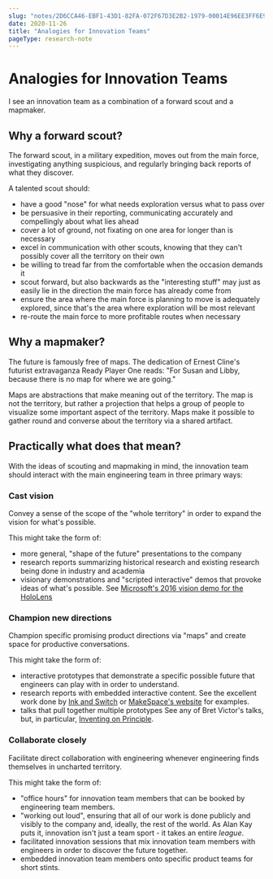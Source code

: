```yaml
---
slug: "notes/2D6CCA46-EBF1-43D1-82FA-072F67D3E2B2-1979-00014E96EE3FF6E9"
date: 2020-11-26
title: "Analogies for Innovation Teams"
pageType: research-note
---
```

# Analogies for Innovation Teams
I see an innovation team as a combination of a forward scout and a mapmaker.

## Why a forward scout? 
The forward scout, in a military expedition, moves out from the main force, investigating anything suspicious, and regularly bringing back reports of what they discover. 

A talented scout should:
- have a good "nose" for what needs exploration versus what to pass over
- be persuasive in their reporting, communicating accurately and compellingly about what lies ahead
- cover a lot of ground, not fixating on one area for longer than is necessary
- excel in communication with other scouts, knowing that they can't possibly cover all the territory on their own
- be willing to tread far from the comfortable when the occasion demands it
- scout forward, but also backwards as the "interesting stuff" may just as easily lie in the direction the main force has already come from
- ensure the area where the main force is planning to move is adequately explored, since that's the area where exploration will be most relevant
- re-route the main force to more profitable routes when necessary

## Why a mapmaker? 
The future is famously free of maps. The dedication of Ernest Cline's futurist extravaganza Ready Player One reads: "For Susan and Libby, because there is no map for where we are going."

Maps are abstractions that make meaning out of the territory. The map is not the territory, but rather a projection that helps a group of people to visualize some important aspect of the territory. Maps make it possible to gather round and converse about the territory via a shared artifact.

## Practically what does that mean?

With the ideas of scouting and mapmaking in mind, the innovation team should interact with the main engineering team in three primary ways:

### Cast vision
Convey a sense of the scope of the "whole territory" in order to expand the vision for what's possible.

This might take the form of: 
- more general, "shape of the future" presentations to the company
- research reports summarizing historical research and existing research being done in industry and academia
- visionary demonstrations and "scripted interactive" demos that provoke ideas of what's possible. See [Microsoft's 2016 vision demo for the HoloLens](https://www.youtube.com/watch?v=2MqGrF6JaOM)

### Champion new directions
Champion specific promising product directions via "maps" and create space for productive conversations. 

This might take the form of:
- interactive prototypes that demonstrate a specific possible future that engineers can play with in order to understand.
- research reports with embedded interactive content. See the excellent work done by [Ink and Switch](https://www.inkandswitch.com/) or [MakeSpace's website](https://makespace.fun/) for examples.
- talks that pull together multiple prototypes See any of Bret Victor's talks, but, in particular, [Inventing on Principle](https://vimeo.com/36579366).

### Collaborate closely
Facilitate direct collaboration with engineering whenever engineering finds themselves in uncharted territory.

This might take the form of:
- "office hours" for innovation team members that can be booked by engineering team members.
- "working out loud", ensuring that all of our work is done publicly and visibly to the company and, ideally, the rest of the world. As Alan Kay puts it, innovation isn't just a team sport - it takes an entire _league_.
- facilitated innovation sessions that mix innovation team members with engineers in order to discover the future together.
- embedded innovation team members onto specific product teams for short stints.
